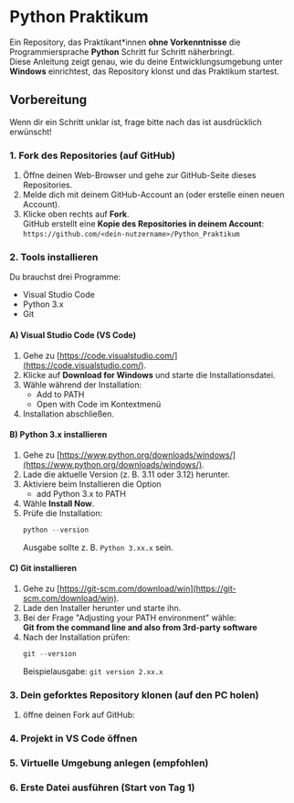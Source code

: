 # Python Praktikum

Ein Repository, das Praktikant*innen **ohne Vorkenntnisse** die Programmiersprache **Python** Schritt fur Schritt näherbringt.  
Diese Anleitung zeigt genau, wie du deine Entwicklungsumgebung unter **Windows** einrichtest, das Repository klonst und das Praktikum startest.

## Vorbereitung

Wenn dir ein Schritt unklar ist, frage bitte nach  das ist ausdrücklich erwünscht!

### 1. Fork des Repositories (auf GitHub)

1. Öffne deinen Web-Browser und gehe zur GitHub-Seite dieses Repositories.  
2. Melde dich mit deinem GitHub-Account an (oder erstelle einen neuen Account).  
3. Klicke oben rechts auf **Fork**.  
   GitHub erstellt eine **Kopie des Repositories in deinem Account**:  
   `https://github.com/<dein-nutzername>/Python_Praktikum`

### 2. Tools installieren

Du brauchst drei Programme:

- Visual Studio Code
- Python 3.x
- Git

#### A) Visual Studio Code (VS Code)

1. Gehe zu [https://code.visualstudio.com/](https://code.visualstudio.com/).  
2. Klicke auf **Download for Windows** und starte die Installationsdatei.  
3. Wähle während der Installation:
   - Add to PATH
   - Open with Code im Kontextmenü
4. Installation abschließen.

#### B) Python 3.x installieren

1. Gehe zu [https://www.python.org/downloads/windows/](https://www.python.org/downloads/windows/).  
2. Lade die aktuelle Version (z. B. 3.11 oder 3.12) herunter.  
3. Aktiviere beim Installieren die Option 
   - add Python 3.x to PATH 
4. Wähle **Install Now**.  
5. Prüfe die Installation:
   ```powershell
   python --version
   ```
   Ausgabe sollte z. B. `Python 3.xx.x` sein.

#### C) Git installieren

1. Gehe zu [https://git-scm.com/download/win](https://git-scm.com/download/win).  
2. Lade den Installer herunter und starte ihn.  
3. Bei der Frage "Adjusting your PATH environment" wähle:  
   **Git from the command line and also from 3rd-party software**  
4. Nach der Installation prüfen:
   ```powershell
   git --version
   ```
   Beispielausgabe: `git version 2.xx.x`

### 3. Dein geforktes Repository klonen (auf den PC holen)

1. öffne deinen Fork auf GitHub:  

### 4. Projekt in VS Code öffnen


### 5. Virtuelle Umgebung anlegen (empfohlen)


### 6. Erste Datei ausführen (Start von Tag 1)
